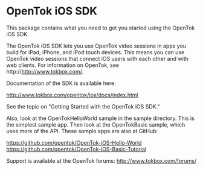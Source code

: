 OpenTok iOS SDK
===============

This package contains what you need to get you started using the OpenTok iOS SDK.

The OpenTok iOS SDK lets you use OpenTok video sessions in apps you build for iPad, iPhone, and iPod touch devices. This means you can use OpenTok video sessions that connect iOS users with each other and with web clients. For information on OpenTok, see http://http://www.tokbox.com/.

Documentation of the SDK is available here: 

http://www.tokbox.com/opentok/ios/docs/index.html

See the topic on "Getting Started with the OpenTok iOS SDK."

Also, look at the OpenTokHelloWorld sample in the sample directory. This is the simplest sample app. Then look at the OpenTokBasic sample, which uses more of the API. These sample apps are also at GitHub:

https://github.com/opentok/OpenTok-iOS-Hello-World
https://github.com/opentok/OpenTok-iOS-Basic-Tutorial

Support is available at the OpenTok forums: http://www.tokbox.com/forums/